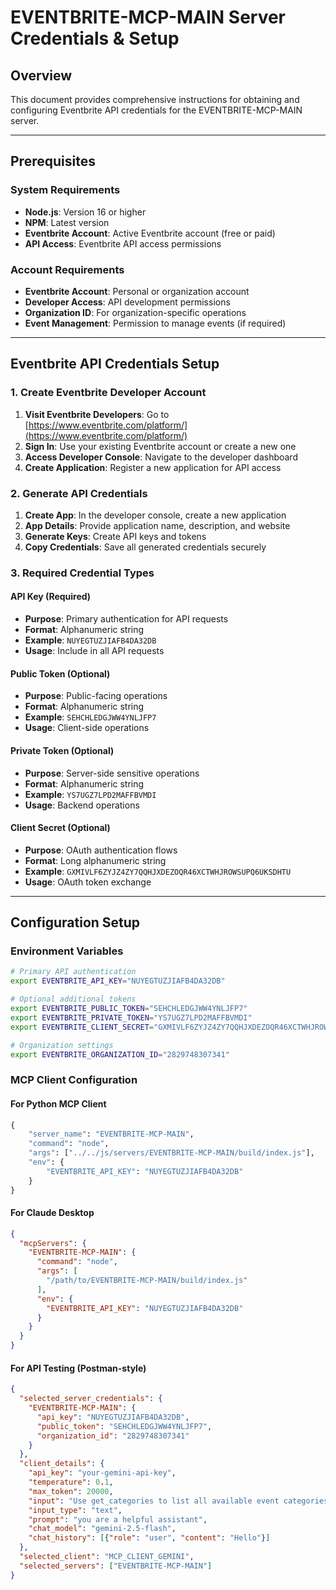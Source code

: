 # EVENTBRITE-MCP-MAIN Server Credentials & Setup

## Overview
This document provides comprehensive instructions for obtaining and configuring Eventbrite API credentials for the EVENTBRITE-MCP-MAIN server.

---

## Prerequisites

### System Requirements
- **Node.js**: Version 16 or higher
- **NPM**: Latest version
- **Eventbrite Account**: Active Eventbrite account (free or paid)
- **API Access**: Eventbrite API access permissions

### Account Requirements
- **Eventbrite Account**: Personal or organization account
- **Developer Access**: API development permissions
- **Organization ID**: For organization-specific operations
- **Event Management**: Permission to manage events (if required)

---

## Eventbrite API Credentials Setup

### 1. Create Eventbrite Developer Account
1. **Visit Eventbrite Developers**: Go to [https://www.eventbrite.com/platform/](https://www.eventbrite.com/platform/)
2. **Sign In**: Use your existing Eventbrite account or create a new one
3. **Access Developer Console**: Navigate to the developer dashboard
4. **Create Application**: Register a new application for API access

### 2. Generate API Credentials
1. **Create App**: In the developer console, create a new application
2. **App Details**: Provide application name, description, and website
3. **Generate Keys**: Create API keys and tokens
4. **Copy Credentials**: Save all generated credentials securely

### 3. Required Credential Types

#### API Key (Required)
- **Purpose**: Primary authentication for API requests
- **Format**: Alphanumeric string
- **Example**: `NUYEGTUZJIAFB4DA32DB`
- **Usage**: Include in all API requests

#### Public Token (Optional)
- **Purpose**: Public-facing operations
- **Format**: Alphanumeric string
- **Example**: `SEHCHLEDGJWW4YNLJFP7`
- **Usage**: Client-side operations

#### Private Token (Optional)
- **Purpose**: Server-side sensitive operations
- **Format**: Alphanumeric string
- **Example**: `YS7UGZ7LPD2MAFFBVMDI`
- **Usage**: Backend operations

#### Client Secret (Optional)
- **Purpose**: OAuth authentication flows
- **Format**: Long alphanumeric string
- **Example**: `GXMIVLF6ZYJZ4ZY7QQHJXDEZOQR46XCTWHJROWSUPQ6UKSDHTU`
- **Usage**: OAuth token exchange

---

## Configuration Setup

### Environment Variables
```bash
# Primary API authentication
export EVENTBRITE_API_KEY="NUYEGTUZJIAFB4DA32DB"

# Optional additional tokens
export EVENTBRITE_PUBLIC_TOKEN="SEHCHLEDGJWW4YNLJFP7"
export EVENTBRITE_PRIVATE_TOKEN="YS7UGZ7LPD2MAFFBVMDI"
export EVENTBRITE_CLIENT_SECRET="GXMIVLF6ZYJZ4ZY7QQHJXDEZOQR46XCTWHJROWSUPQ6UKSDHTU"

# Organization settings
export EVENTBRITE_ORGANIZATION_ID="2829748307341"
```

### MCP Client Configuration

#### For Python MCP Client
```python
{
    "server_name": "EVENTBRITE-MCP-MAIN",
    "command": "node",
    "args": ["../../js/servers/EVENTBRITE-MCP-MAIN/build/index.js"],
    "env": {
        "EVENTBRITE_API_KEY": "NUYEGTUZJIAFB4DA32DB"
    }
}
```

#### For Claude Desktop
```json
{
  "mcpServers": {
    "EVENTBRITE-MCP-MAIN": {
      "command": "node",
      "args": [
        "/path/to/EVENTBRITE-MCP-MAIN/build/index.js"
      ],
      "env": {
        "EVENTBRITE_API_KEY": "NUYEGTUZJIAFB4DA32DB"
      }
    }
  }
}
```

#### For API Testing (Postman-style)
```json
{
  "selected_server_credentials": {
    "EVENTBRITE-MCP-MAIN": {
      "api_key": "NUYEGTUZJIAFB4DA32DB",
      "public_token": "SEHCHLEDGJWW4YNLJFP7",
      "organization_id": "2829748307341"
    }
  },
  "client_details": {
    "api_key": "your-gemini-api-key",
    "temperature": 0.1,
    "max_token": 20000,
    "input": "Use get_categories to list all available event categories",
    "input_type": "text",
    "prompt": "you are a helpful assistant",
    "chat_model": "gemini-2.5-flash",
    "chat_history": [{"role": "user", "content": "Hello"}]
  },
  "selected_client": "MCP_CLIENT_GEMINI",
  "selected_servers": ["EVENTBRITE-MCP-MAIN"]
}
```